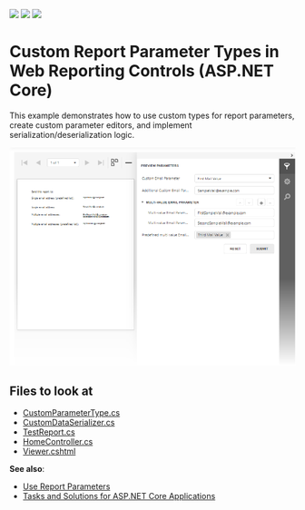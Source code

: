 <!-- default badges list -->
![](https://img.shields.io/endpoint?url=https://codecentral.devexpress.com/api/v1/VersionRange/374575424/22.2.3%2B)
[![](https://img.shields.io/badge/Open_in_DevExpress_Support_Center-FF7200?style=flat-square&logo=DevExpress&logoColor=white)](https://supportcenter.devexpress.com/ticket/details/T1020323)
[![](https://img.shields.io/badge/📖_How_to_use_DevExpress_Examples-e9f6fc?style=flat-square)](https://docs.devexpress.com/GeneralInformation/403183)
<!-- default badges end -->
# Custom Report Parameter Types in Web Reporting Controls (ASP.NET Core)

This example demonstrates how to use custom types for report parameters, create custom parameter editors, and implement serialization/deserialization logic. 

![](./Images/Custom-Parameter-Types-and-Editors.png)

## Files to look at

- [CustomParameterType.cs](CustomParameterEditorAspNetCoreExample/Services/CustomParameterType.cs)
- [CustomDataSerializer.cs](CustomParameterEditorAspNetCoreExample/Services/CustomDataSerializer.cs)
- [TestReport.cs](CustomParameterEditorAspNetCoreExample/PredefinedReports/TestReport.cs)
- [HomeController.cs](CustomParameterEditorAspNetCoreExample/Controllers/HomeController.cs)
- [Viewer.cshtml](CustomParameterEditorAspNetCoreExample/Views/Home/Viewer.cshtml)

**See also**:

- <a href="https://docs.devexpress.com/XtraReports/4812/detailed-guide-to-devexpress-reporting/shape-report-data/use-report-parameters">Use Report Parameters</a>
- <a href="https://docs.devexpress.com/XtraReports/402406/web-reporting/asp-net-core-reporting/tasks-and-solutions-for-asp-net-core-applications">Tasks and Solutions for ASP.NET Core Applications</a>

